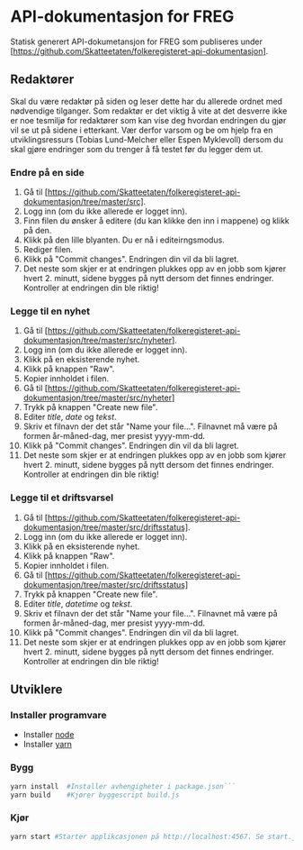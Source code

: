 # API-dokumentasjon for FREG

Statisk generert API-dokumetansjon for FREG som publiseres under [https://github.com/Skatteetaten/folkeregisteret-api-dokumentasjon]. 

## Redaktører
Skal du være redaktør på siden og leser dette har du allerede ordnet med nødvendige tilganger. Som redaktør er det viktig å vite at det desverre ikke er noe tesmiljø for redaktører som kan vise deg hvordan endringen du gjør vil se ut på sidene i etterkant. Vær derfor varsom og be om hjelp fra en utviklingsressurs (Tobias Lund-Melcher  eller Espen Myklevoll) dersom du skal gjøre endringer som du trenger å få testet før du legger dem ut.

### Endre på en side
1. Gå til [https://github.com/Skatteetaten/folkeregisteret-api-dokumentasjon/tree/master/src].
2. Logg inn (om du ikke allerede er logget inn).
3. Finn filen du ønsker å editere (du kan klikke den inn i mappene) og klikk på den.
4. Klikk på den lille blyanten. Du er nå i editeirngsmodus.
5. Rediger filen.
6. Klikk på "Commit changes". Endringen din vil da bli lagret. 
7. Det neste som skjer er at endringen plukkes opp av en jobb som kjører hvert 2. minutt, sidene bygges på nytt dersom det finnes endringer. Kontroller at endringen din ble riktig!

### Legge til en nyhet
1. Gå til [https://github.com/Skatteetaten/folkeregisteret-api-dokumentasjon/tree/master/src/nyheter].
2. Logg inn (om du ikke allerede er logget inn). 
3. Klikk på en eksisterende nyhet.
4. Klikk på knappen "Raw".
5. Kopier innholdet i filen.
6. Gå til [https://github.com/Skatteetaten/folkeregisteret-api-dokumentasjon/tree/master/src/nyheter]
7. Trykk på knappen "Create new file". 
8. Editer *title*, *date* og *tekst*.
9. Skriv et filnavn der det står "Name your file...". Filnavnet må være på formen år-måned-dag, mer presist yyyy-mm-dd.
10. Klikk på "Commit changes". Endringen din vil da bli lagret. 
11. Det neste som skjer er at endringen plukkes opp av en jobb som kjører hvert 2. minutt, sidene bygges på nytt dersom det finnes endringer. Kontroller at endringen din ble riktig!

### Legge til et driftsvarsel
1. Gå til [https://github.com/Skatteetaten/folkeregisteret-api-dokumentasjon/tree/master/src/driftsstatus].
2. Logg inn (om du ikke allerede er logget inn). 
3. Klikk på en eksisterende nyhet.
4. Klikk på knappen "Raw".
5. Kopier innholdet i filen.
6. Gå til [https://github.com/Skatteetaten/folkeregisteret-api-dokumentasjon/tree/master/src/driftsstatus]
7. Trykk på knappen "Create new file". 
8. Editer *title*, *datetime* og *tekst*.
9. Skriv et filnavn der det står "Name your file...". Filnavnet må være på formen år-måned-dag, mer presist yyyy-mm-dd.
10. Klikk på "Commit changes". Endringen din vil da bli lagret. 
11. Det neste som skjer er at endringen plukkes opp av en jobb som kjører hvert 2. minutt, sidene bygges på nytt dersom det finnes endringer. Kontroller at endringen din ble riktig!

## Utviklere

### Installer programvare
* Installer [node](https://nodejs.org/en/download/package-manager/)
* Installer [yarn](https://yarnpkg.com/lang/en/docs/install/)

### Bygg
```bash 
yarn install  #Installer avhengigheter i package.json``` 
yarn build    #Kjører byggescript build.js
```
### Kjør
```bash
yarn start #Starter applikcasjonen på http://localhost:4567. Se start.js
```
